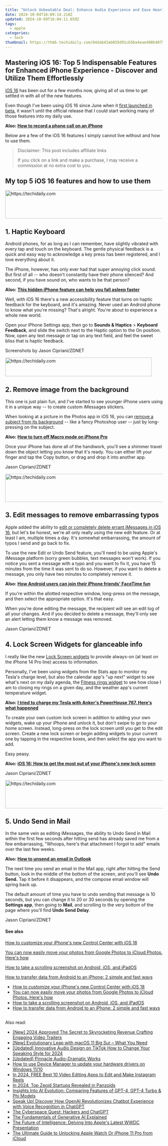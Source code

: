 ```yaml
---
title: "Unlock Unbeatable Deal: Enhance Audio Experience and Ease Hearing with AirPods Pro 2, Now Just 24%% Cheaper - Shop From ZDNET!"
date: 2024-10-04T16:09:14.218Z
updated: 2024-10-09T16:04:11.659Z
tags:
  - apple
categories:
  - tech
thumbnail: https://thmb.techidaily.com/84dab43ab035d91cb56a4eae408b40758af9a9a2b096c95f61afee80ed15090c.jpg
---
```


## Mastering iOS 16: Top 5 Indispensable Features for Enhanced iPhone Experience - Discover and Utilize Them Effortlessly

[iOS 16](https://www.zdnet.com/article/ios-16-just-dropped-here-are-all-the-improvements-you-asked-for/) has been out for a few months now, giving all of us time to get settled in with all of the new features.

Even though I've been using iOS 16 since June when it [first launched in beta](https://www.zdnet.com/article/ios-16-public-beta-how-to-install-the-iphones-latest-software-right-now-but-maybe-wait/), it wasn't until the official release that I could start working many of those features into my daily use. 

**Also:** [**How to record a phone call on an iPhone**](https://www.zdnet.com/article/how-to-record-a-phone-call-on-an-iphone/)

Below are a few of the iOS 16 features I simply cannot live without and how to use them. 

>  Disclaimer: This post includes affiliate links
>
>  If you click on a link and make a purchase, I may receive a commission at no extra cost to you.
>

##  My top 5 iOS 16 features and how to use them

<!-- affiliate ads begin -->
<a href="https://dhgate.sjv.io/c/5597632/1175223/12108" target="_top" id="1175223">
  <img src="//a.impactradius-go.com/display-ad/12108-1175223" border="0" alt="https://techidaily.com" width="728" height="90"/>
</a>
<img height="0" width="0" src="https://dhgate.sjv.io/i/5597632/1175223/12108" style="position:absolute;visibility:hidden;" border="0" />
<!-- affiliate ads end -->

## 1\. Haptic Keyboard

Android phones, for as long as I can remember, have slightly vibrated with every tap and touch on the keyboard. The gentle physical feedback is a quick and easy way to acknowledge a key press has been registered, and I love everything about it. 

The iPhone, however, has only ever had that super annoying click sound. But first of all -- who doesn't constantly have their phone silenced? And second, if you have sound on, who wants to be that person? 

**Also:** [**This hidden iPhone feature can help you fall asleep faster**](https://www.zdnet.com/article/this-hidden-iphone-feature-can-help-you-fall-asleep-faster/)

Well, with iOS 16 there's a new accessibility feature that turns on haptic feedback for the keyboard, and it's amazing. Never used an Android phone to know what you're missing? That's alright. You're about to experience a whole new world. 

Open your iPhone Settings app, then go to **Sounds & Haptics** \> **Keyboard Feedback**, and slide the switch next to the Haptic option to the On position. Now, open any text message or tap on any text field, and feel the sweet bliss that is haptic feedback.

Screenshots by Jason Cipriani/ZDNET

<!-- affiliate ads begin -->
<a href="https://aligracehair.sjv.io/c/5597632/2135374/19272" target="_top" id="2135374">
  <img src="//a.impactradius-go.com/display-ad/19272-2135374" border="0" alt="https://techidaily.com" width="468" height="60"/>
</a>
<img height="0" width="0" src="https://aligracehair.sjv.io/i/5597632/2135374/19272" style="position:absolute;visibility:hidden;" border="0" />
<!-- affiliate ads end -->

## 2\. Remove image from the background

This one is just plain fun, and I've started to see younger iPhone users using it in a unique way -- to create custom iMessages stickers. 

When looking at a picture in the Photos app in iOS 16, you can [remove a subject from its background](https://www.zdnet.com/article/ios-16-has-a-hidden-photoshop-like-feature-where-to-find-it-and-how-to-use-it-and-why-youre-going-to-love-it/) \-- like a fancy Photoshop user -- just by long-pressing on the subject. 

**Also:** [**How to turn off Macro mode on iPhone Pro**](https://www.zdnet.com/article/how-to-turn-off-macro-mode-on-iphone-pro/)

Once your iPhone has done all of the handiwork, you'll see a shimmer travel down the object letting you know that it's ready. You can either lift your finger and tap the Copy button, or drag and drop it into another app.

Jason Cipriani/ZDNET

<!-- affiliate ads begin -->
<a href="https://appsumo.8odi.net/c/5597632/2111982/7443" target="_top" id="2111982">
  <img src="//a.impactradius-go.com/display-ad/7443-2111982" border="0" alt="https://techidaily.com" width="728" height="90"/>
</a>
<img height="0" width="0" src="https://appsumo.8odi.net/i/5597632/2111982/7443" style="position:absolute;visibility:hidden;" border="0" />
<!-- affiliate ads end -->

## 3\. Edit messages to remove embarrassing typos

Apple added the ability to [edit or completely delete errant iMessages in iOS 16](https://www.zdnet.com/article/ios-16-heres-how-easy-it-is-to-edit-or-delete-messages-in-the-messages-app/), but let's be honest, we're all only really using the new edit feature. Or at least I am, multiple times a day. It's somewhat embarrassing, the amount of typos I send and go back to fix. 

To use the new Edit or Undo Send feature, you'll need to be using Apple's iMessage platform (sorry green bubbles, text messages won't work). If you notice you sent a message with a typo and you want to fix it, you have 15 minutes from the time it was sent to do so. However, if you want to delete a message, you only have two minutes to completely remove it. 

**Also:** [**How Android users can join their iPhone friends' FaceTime fun**](https://www.zdnet.com/article/how-to-facetime-on-android/)

If you're within the allotted respective window, long-press on the message, and then select the appropriate option. It's that easy. 

When you're done editing the message, the recipient will see an edit log of all your changes. And if you decided to delete a message, they'll only see an alert letting them know a message was removed. 

Jason Cipriani/ZDNET

## 4\. Lock Screen Widgets for glanceable info

I really like the new [Lock Screen widgets](https://www.zdnet.com/article/ios-16-google-is-bringing-these-widgets-to-your-iphones-new-lock-screen/) to provide always-on (at least on the iPhone 14 Pro line) access to information. 

Personally, I've been using widgets from the Stats app to monitor my Tesla's charge level, but also the calendar app's "up next" widget to see what's next on my daily agenda, the [Fitness rings widget](https://www.zdnet.com/article/3-ways-to-win-an-apple-watch-activity-challenge/) to see how close I am to closing my rings on a given day, and the weather app's current temperature widget. 

**Also:** [**I tried to charge my Tesla with Anker's PowerHouse 767\. Here's what happened**](https://www.zdnet.com/article/i-tried-to-charge-my-tesla-with-ankers-powerhouse-767-heres-what-happened/)

To create your own custom lock screen in addition to adding your own widgets, wake up your iPhone and unlock it, but don't swipe to go to your home screen. Instead, long-press on the lock screen until you get to the edit screen. Create a new lock screen or begin adding widgets to your current one by tapping in the respective boxes, and then select the app you want to add. 

Easy peasy. 

**Also:** [**iOS 16: How to get the most out of your iPhone's new lock screen**](https://www.zdnet.com/article/ios-16-how-to-get-the-most-out-of-your-iphones-new-lock-screen/)

Jason Cipriani/ZDNET

<!-- affiliate ads begin -->
<a href="https://appsumo.8odi.net/c/5597632/2094483/7443" target="_top" id="2094483">
  <img src="//a.impactradius-go.com/display-ad/7443-2094483" border="0" alt="https://techidaily.com" width="728" height="90"/>
</a>
<img height="0" width="0" src="https://appsumo.8odi.net/i/5597632/2094483/7443" style="position:absolute;visibility:hidden;" border="0" />
<!-- affiliate ads end -->

## 5\. Undo Send in Mail

In the same vein as editing iMessages, the ability to Undo Send in Mail within the first few seconds after hitting send has already saved me from a few embarrassing, "Whoops, here's that attachment I forgot to add" emails over the last few weeks. 

**Also:** [**How to unsend an email in Outlook**](https://www.zdnet.com/article/how-to-recall-an-email-in-outlook/)

The next time you send an email in the Mail app, right after hitting the Send button, look in the middle of the bottom of the screen, and you'll see **Undo Send.** Tap it before it disappears, and the compose email window will spring back up. 

The default amount of time you have to undo sending that message is 10 seconds, but you can change it to 20 or 30 seconds by opening the **Settings app**, then going to **Mail**, and scrolling to the very bottom of the page where you'll find **Undo Send Delay**.

Jason Cipriani/ZDNET

#### See also

[How to customize your iPhone's new Control Center with iOS 18](https://www.zdnet.com/article/how-to-customize-your-iphones-new-control-center-with-ios-18/ "How to customize your iPhone's new Control Center with iOS 18")

[You can now easily move your photos from Google Photos to iCloud Photos. Here's how](https://www.zdnet.com/article/you-can-now-easily-move-your-photos-from-google-photos-to-icloud-photos-heres-how/ "You can now easily move your photos from Google Photos to iCloud Photos. Here's how")

[How to take a scrolling screenshot on Android, iOS, and iPadOS](https://www.zdnet.com/article/how-to-take-a-scrolling-screenshot-on-android-ios-and-ipados/ "How to take a scrolling screenshot on Android, iOS, and iPadOS")

[How to transfer data from Android to an iPhone: 2 simple and fast ways](https://www.zdnet.com/article/how-to-transfer-data-from-android-to-an-iphone/ "How to transfer data from Android to an iPhone: 2 simple and fast ways")

* [How to customize your iPhone's new Control Center with iOS 18](https://www.zdnet.com/article/how-to-customize-your-iphones-new-control-center-with-ios-18/ "How to customize your iPhone's new Control Center with iOS 18")
* [You can now easily move your photos from Google Photos to iCloud Photos. Here's how](https://www.zdnet.com/article/you-can-now-easily-move-your-photos-from-google-photos-to-icloud-photos-heres-how/ "You can now easily move your photos from Google Photos to iCloud Photos. Here's how")
* [How to take a scrolling screenshot on Android, iOS, and iPadOS](https://www.zdnet.com/article/how-to-take-a-scrolling-screenshot-on-android-ios-and-ipados/ "How to take a scrolling screenshot on Android, iOS, and iPadOS")
* [How to transfer data from Android to an iPhone: 2 simple and fast ways](https://www.zdnet.com/article/how-to-transfer-data-from-android-to-an-iphone/ "How to transfer data from Android to an iPhone: 2 simple and fast ways")

##

<ins class="adsbygoogle"
     style="display:block"
     data-ad-format="autorelaxed"
     data-ad-client="ca-pub-7571918770474297"
     data-ad-slot="1223367746"></ins>

<ins class="adsbygoogle"
     style="display:block"
     data-ad-client="ca-pub-7571918770474297"
     data-ad-slot="8358498916"
     data-ad-format="auto"
     data-full-width-responsive="true"></ins>

<span class="atpl-alsoreadstyle">Also read:</span>
<div><ul>
<li><a href="https://youtube-lab.techidaily.com/024-approved-the-secret-to-skyrocketing-revenue-crafting-engaging-video-trailers/"><u>[New] 2024 Approved The Secret to Skyrocketing Revenue Crafting Engaging Video Trailers</u></a></li>
<li><a href="https://some-knowledge.techidaily.com/new-evolutionary-leap-with-macos-11-big-sur-what-you-need/"><u>[New] Evolutionary Leap with macOS 11 Big Sur – What You Need</u></a></li>
<li><a href="https://tiktok-videos.techidaily.com/updated-innovative-audio-design-on-tiktok-how-to-change-your-speaking-style-for-2024/"><u>[Updated] Innovative Audio Design on TikTok How to Change Your Speaking Style for 2024</u></a></li>
<li><a href="https://extra-support.techidaily.com/updated-pinnacle-audio-dramatic-works/"><u>[Updated] Pinnacle Audio-Dramatic Works</u></a></li>
<li><a href="https://review-topics.techidaily.com/how-to-use-device-manager-to-update-your-hardware-drivers-on-windows-1110-by-drivereasy-guide/"><u>How to use Device Manager to update your hardware drivers on Windows 11/10</u></a></li>
<li><a href="https://instagram-videos.techidaily.com/in-2024-free-best-10-video-editing-apps-to-edit-and-make-instagram-reels/"><u>In 2024, FREE Best 10 Video Editing Apps to Edit and Make Instagram Reels</u></a></li>
<li><a href="https://some-skills.techidaily.com/in-2024-top-zeoid-startups-revealed-in-panzoids/"><u>In 2024, Top Zeoid Startups Revealed in Panzoids</u></a></li>
<li><a href="https://tech-revival.techidaily.com/insights-into-ai-evolution-comparing-features-of-gpt-4-gpt-4-turbo-and-phi-models/"><u>Insights Into AI Evolution: Comparing Features of GPT-4, GPT-4 Turbo & Phi Models</u></a></li>
<li><a href="https://tech-haven.techidaily.com/speak-up-discover-how-openai-revolutionizes-chatbot-experience-with-voice-recognition-in-chatgpt/"><u>Speak Up! Discover How OpenAI Revolutionizes Chatbot Experience with Voice Recognition in ChatGPT</u></a></li>
<li><a href="https://tech-haven.techidaily.com/the-cyberspace-quest-hackers-and-chatgpt/"><u>The Cyberspace Quest: Hackers and ChatGPT</u></a></li>
<li><a href="https://tech-haven.techidaily.com/the-fundamentals-of-generative-ai-explained/"><u>The Fundamentals of Generative AI Explained</u></a></li>
<li><a href="https://tech-haven.techidaily.com/the-future-of-intelligence-delving-into-apples-latest-wwdc-presentation/"><u>The Future of Intelligence: Delving Into Apple's Latest WWDC Presentation</u></a></li>
<li><a href="https://activate-lock.techidaily.com/the-ultimate-guide-to-unlocking-apple-watch-or-iphone-11-pro-from-icloud-by-drfone-ios/"><u>The Ultimate Guide to Unlocking Apple Watch Or iPhone 11 Pro from iCloud</u></a></li>
</ul></div>

